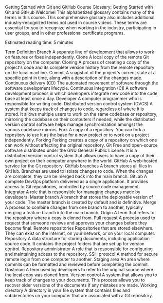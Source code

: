Getting Started with Git and GitHub
Course Glossary: Getting Started with Git and GitHub
Welcome! This alphabetized glossary contains many of the terms in this course. This comprehensive glossary also includes additional industry-recognized terms not used in course videos. These terms are essential for you to recognize when working in the industry, participating in user groups, and in other professional certificate programs.

Estimated reading time: 5 minutes

Term	Definition
Branch	A separate line of development that allows to work on features or fixes independently.
Clone	A local copy of the remote Git repository on the computer.
Cloning	A process of creating a copy of the project's code and its complete version history from the remote repository on the local machine.
Commit	A snapshot of the project's current state at a specific point in time, along with a description of the changes made.
Continuous delivery (CD)	The automated movement of software through the software development lifecycle.
Continuous integration (CI)	A software development process in which developers integrate new code into the code base at least once a day.
Developer	A computer programmer who is responsible for writing code.
Distributed version control system (DVCS)	A system that keeps track of changes to code, regardless of where it is stored. It allows multiple users to work on the same codebase or repository, mirroring the codebase on their computers if needed, while the distributed version control software helps manage synchronization amongst the various codebase mirrors.
Fork	A copy of a repository. You can fork a repository to use it as the base for a new project or to work on a project independently.
Forking	Forking creates a copy of a repository on which one can work without affecting the original repository.
Git	Free and open-source software distributed under the GNU General Public License. It is a distributed version control system that allows users to have a copy of their own project on their computer anywhere in the world.
GitHub	A web-hosted service for the Git repository.
GitHub branches	A branch stores all files in GitHub. Branches are used to isolate changes to code. When the changes are complete, they can be merged back into the main branch.
GitLab	A complete DevOps platform delivered as a single application. It provides access to Git repositories, controlled by source code management.
Integrator	A role that is responsible for managing changes made by developers.
Master branch	A branch that stores the deployable version of your code. The master branch is created by default and is definitive.
Merge	A process to combine changes from one branch to another, typically merging a feature branch into the main branch.
Origin	A term that refers to the repository where a copy is cloned from.
Pull request	A process used to request that someone reviews and approves your changes before they become final.
Remote repositories	Repositories that are stored elsewhere. They can exist on the internet, on your network, or on your local computer.
Repository	A data structure for storing documents, including application source code. It contains the project folders that are set up for version control.
Repository administrator	A role that is responsible for configuring and maintaining access to the repository.
SSH protocol	A method for secure remote login from one computer to another.
Staging area	An area where commits can be formatted and reviewed before completing the commit.
Upstream	A term used by developers to refer to the original source where the local copy was cloned from.
Version control	A system that allows you to keep track of changes to your documents. This process allows you to recover older versions of the documents if any mistakes are made.
Working directory	A directory in your file system that contains files and subdirectories on your computer that are associated with a Git repository.
